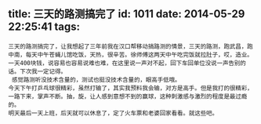 title: 三天的路测搞完了
id: 1011
date: 2014-05-29 22:25:41
tags:
---

    三天的路测搞完了，让我想起了三年前我在汉口帮移动搞路测的情景，三天的路测，跑武昌，跑中南，每天中午苍蝇儿馆吃饭，天热，很辛苦。徐师傅这两天中午吃完饭就拉肚子，哎，造业。一天400块钱，说容易也容易说难也难，在这里说一声对不起，回下车回单位没说一声告别的话。下次我一定记得。
     感觉路测听没技术含量的，测试也挺没技术含量的，眼高手低哦。
    今天下午打乒乓球很精彩，虽然打输了，其实我预料我会输，对方是高手。但是我打的很精彩，一路下来，掌声不断。抽，旋，让人感到意想不到的赢球，这种刺激感与激烈的程度是最过瘾的。
    明天最后一天上班，后天就可以休息了，定了火车票和老婆回家看看。就这些吧。
    